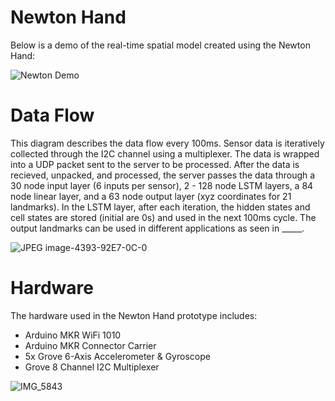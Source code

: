 # Newton Hand

Below is a demo of the real-time spatial model created using the Newton Hand:


![Newton Demo](https://github.com/hgupt3/Newton/assets/112455192/fdeeb6dc-2994-427f-a9a1-2890a4782db0)


# Data Flow

This diagram describes the data flow every 100ms. Sensor data is iteratively collected through the I2C channel using a multiplexer. The data is wrapped into a UDP packet sent to the server to be processed. After the data is recieved, unpacked, and processed, the server passes the data through a 30 node input layer (6 inputs per sensor), 2 - 128 node LSTM layers, a 84 node linear layer, and a 63 node output layer (xyz coordinates for 21 landmarks). In the LSTM layer, after each iteration, the hidden states and cell states are stored (initial are 0s) and used in the next 100ms cycle. The output landmarks can be used in different applications as seen in _____. 


![JPEG image-4393-92E7-0C-0](https://github.com/hgupt3/Newton/assets/112455192/ace51bf3-89e6-4b83-b25e-3215baa14e95)


# Hardware

The hardware used in the Newton Hand prototype includes:

- Arduino MKR WiFi 1010 
- Arduino MKR Connector Carrier
- 5x Grove 6-Axis Accelerometer & Gyroscope
- Grove 8 Channel I2C Multiplexer


![IMG_5843](https://github.com/hgupt3/Newton/assets/112455192/5d5d06a6-7e06-4a08-b2e8-408ade828063)
